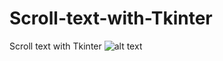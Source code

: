 # Scroll-text-with-Tkinter
Scroll text with Tkinter
![alt text](https://raw.githubusercontent.com/username/projectname/branch/path/to/img.png)
